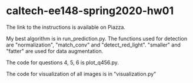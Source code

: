 # caltech-ee148-spring2020-hw01

The link to the instructions is available on Piazza.

My best algorithm is in run_prediction.py. The functions used for detection are "normalization", "match_conv" and "detect_red_light". "smaller" and "fatter" are used for data augmentation.

The code for questions 4, 5, 6 is plot_q456.py.

The code for visualization of all images is in "visualization.py"
